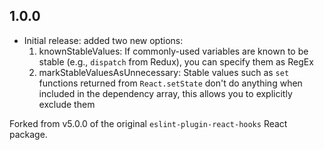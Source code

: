 ## 1.0.0

- Initial release: added two new options:
  1. knownStableValues: If commonly-used variables are known to be stable (e.g., `dispatch` from Redux), you can specify them as RegEx
  2. markStableValuesAsUnnecessary: Stable values such as `set` functions returned from `React.setState` don't do anything when included in the dependency array, this allows you to explicitly exclude them 

Forked from v5.0.0 of the original `eslint-plugin-react-hooks` React package.
